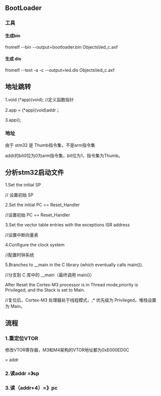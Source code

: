 ## BootLoader

### 工具

#### 生成bin

fromelf  --bin  --output=bootloader.bin  Objects\led_c.axf

#### 生成 dis

fromelf  --text  -a -c  --output=led.dis  Objects\led_c.axf

## 地址跳转

1.void  (*app)(void); //定义函数指针

2.app = (*app)(void)addr；

3.app();

### 地址

由于 stm32 是 Thumb指令集，不是arm指令集

addr的bit0位为0为arm指令集，bit位为1，指令集为Thumb。

## 分析stm32启动文件

1.Set the initial SP  

// 设置初始 SP

2.Set the initial PC == Reset_Handler 

//设置初始 PC == Reset_Handler

3.Set the vector table entries with the exceptions ISR address

//设置中断向量表

4.Configure the clock system

//配置时钟系统

5.Branches to __main in the C library (which eventually calls main()).

//分支到 C 库中的 __main（最终调用 main()）

 After Reset the Cortex-M3 processor is in Thread mode,priority is Privileged, and the Stack is set to Main.

//复位后，Cortex-M3 处理器处于线程模式，;* 优先级为 Privileged，堆栈设置为 Main。

## 流程

### 1.重定位VTOR

修改VTOR寄存器，M3和M4架构的VTOR地址都为0xE000ED0C

  = addr

### 2.读addr =》sp

### 3.读（addr+4）=》pc

